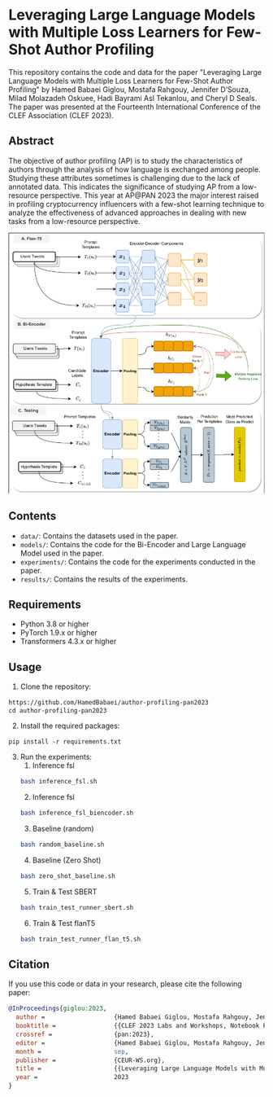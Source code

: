 # Leveraging Large Language Models with Multiple Loss Learners for Few-Shot Author Profiling

This repository contains the code and data for the paper "Leveraging Large Language Models with Multiple Loss Learners for Few-Shot Author Profiling" by Hamed Babaei Giglou, Mostafa Rahgouy, Jennifer D’Souza, Milad Molazadeh Oskuee, Hadi Bayrami Asl Tekanlou, and Cheryl D Seals. The paper was presented at the Fourteenth International Conference of the CLEF Association (CLEF 2023).

## Abstract

The objective of author profiling (AP) is to study the characteristics of authors through the analysis of how language is exchanged among people. Studying these attributes sometimes is challenging due to the lack of annotated data. This indicates the significance of studying AP from a low-resource perspective. This year at AP@PAN 2023 the major interest raised in profiling cryptocurrency influencers with a few-shot learning technique to analyze the effectiveness of advanced approaches in dealing with new tasks from a low-resource perspective.

![File](images/main-diagram.png)

## Contents

- `data/`: Contains the datasets used in the paper.
- `models/`: Contains the code for the Bi-Encoder and Large Language Model used in the paper.
- `experiments/`: Contains the code for the experiments conducted in the paper.
- `results/`: Contains the results of the experiments.

## Requirements

- Python 3.8 or higher
- PyTorch 1.9.x or higher
- Transformers 4.3.x or higher

## Usage

1. Clone the repository:

```
https://github.com/HamedBabaei/author-profiling-pan2023
cd author-profiling-pan2023
```

2. Install the required packages:

```
pip install -r requirements.txt
```

3. Run the experiments:
   1. Inference fsl
    ```bash
    bash inference_fsl.sh 
    ```
   2. Inference fsl
   ```bash
   bash inference_fsl_biencoder.sh 
   ``` 
   3. Baseline (random)
    ```bash
    bash random_baseline.sh 
    ```
   4. Baseline (Zero Shot)
   ```bash
   bash zero_shot_baseline.sh
   ``` 
   5. Train & Test SBERT
    ```bash
    bash train_test_runner_sbert.sh
    ```
   6. Train & Test flanT5
   ```bash
   bash train_test_runner_flan_t5.sh 
   ```  


## Citation

If you use this code or data in your research, please cite the following paper:



```bib
@InProceedings{giglou:2023,
  author =                   {Hamed Babaei Giglou, Mostafa Rahgouy, Jennifer D’Souza, Milad Molazadeh Oskuee , Hadi Bayrami Asl Tekanlou and Cheryl D Seals},
  booktitle =                {{CLEF 2023 Labs and Workshops, Notebook Papers}},
  crossref =                 {pan:2023},
  editor =                   {Hamed Babaei Giglou, Mostafa Rahgouy, Jennifer D’Souza, Milad Molazadeh Oskuee , Hadi Bayrami Asl Tekanlou and Cheryl D Seals},
  month =                    sep,
  publisher =                {CEUR-WS.org},
  title =                    {{Leveraging Large Language Models with Multiple Loss Learners for Few-Shot Author Profiling}},
  year =                     2023
}
```